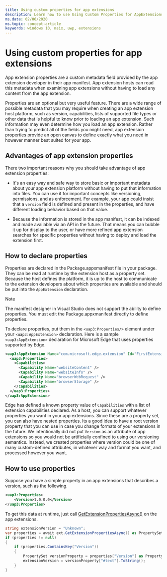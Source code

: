 ```yaml
---
title: Using custom properties for app extensions
description: Learn how to use Using Custom Properties for AppExtensions
ms.date: 02/06/2020
ms.topic: concept-article
keywords: windows 10, msix, uwp, extensions
---
```


# Using custom properties for app extensions

App extension properties are a custom metadata field provided by the app extension developer in their app manifest. App extension hosts can read this metadata when examining app extensions without having to load any content from the app extension.

Properties are an optional but very useful feature. There are a wide range of possible metadata that you may require when creating an app extension host platform, such as version, capabilities, lists of supported file types or other data that is helpful to know prior to loading an app extension. Such information may even determine how you load an app extension. Rather than trying to predict all of the fields you might need, app extension properties provide an open canvas to define exactly what you need in however manner best suited for your app.

## Advantages of app extension properties

There two important reasons why you should take advantage of app extension properties:

* It's an easy way and safe way to store basic or important metadata about your app extension platform without having to put that information into files. You can use it for important concepts like versioning, permissions, and as enforcement. For example, your app could insist that a `version` field is defined and present in the properties, and have different loading behavior based on that value.

* Because the information is stored in the app manifest, it can be indexed and made available via an API in the future. That means you can bubble it up for display to the user, or have more refined app extension searches for specific properties without having to deploy and load the extension first.

## How to declare properties

Properties are declared in the Package.appxmanifest file in your package. They can be read at runtime by the extension host as a property set. Because the host defines the platform, it is up to the host to communicate to the extension developers about which properties are available and should be put into the `AppExtension` declaration.

> [!NOTE]
> The manifest designer in Visual Studio does not support the ability to define properties. You must edit the Package.appxmanifest directly to define properties.

To declare properties, put them in the `<uap3:Properties/>` element under your `<uap3:AppExtension>` declaration. Here is a sample `<uap3:AppExtension>` declaration for Microsoft Edge that uses properties supported by Edge.

```xml
<uap3:AppExtension Name="com.microsoft.edge.extension" Id="FirstExtension" PublicFolder="Extension" DisplayName="MyExtension">
  <uap3:Properties>
    <Capabilities>
      <Capability Name="websiteContent" />
      <Capability Name="websiteInfo" />
      <Capability Name="browserWebRequest" />
      <Capability Name="browserStorage" />
    </Capabilities>
  </uap3:Properties>
</uap3:AppExtension>
```

Edge has defined a known property value of `Capabilities` with a list of extension capabilities declared. As a host, you can support whatever properties you want in your app extensions. Since these are a property set, you can also have nested properties. Its a good idea to have a root version property that you can use in case you change formats of your extensions in the future. We intentionally did not put `Version` as an attribute of app extensions so you would not be artificially confined to using our versioning semantics. Instead, we created properties where version could be one of many custom-defined attributes, in whatever way and format you want, and processed however you want.

## How to use properties

Suppose you have a simple property in an app extensions that describes a version, such as the following.

```xml
<uap3:Properties>
    <Version>1.0.0.0</Version>
</uap3:Properties>
```

To get this data at runtime, just call [GetExtensionPropertiesAsync()](/uwp/api/windows.applicationmodel.appextensions.appextension.getextensionpropertiesasync) on the app extensions.

```csharp
string extensionVersion = "Unknown";
var properties = await ext.GetExtensionPropertiesAsync() as PropertySet;
if (properties != null)
{
    if (properties.ContainsKey("Version"))
    {
        PropertySet versionProperty = properties["Version"] as PropertySet;
        extensionVersion = versionProperty["#text"].ToString();
    }
}
```
